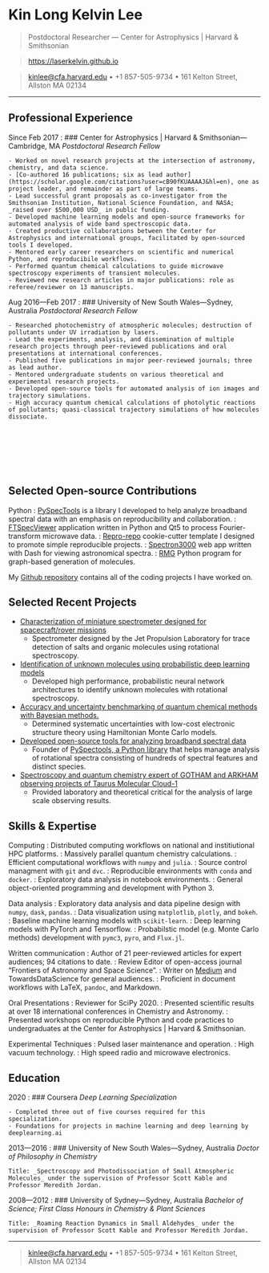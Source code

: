 Kin Long Kelvin Lee
=========================

> Postdoctoral Researcher &#8212; Center for Astrophysics | Harvard & Smithsonian

> https://laserkelvin.github.io

> <kinlee@cfa.harvard.edu> • +1 857-505-9734 • 161 Kelton Street, Allston MA 02134

----

Professional Experience
--------------------

Since Feb 2017
:   ### Center for Astrophysics | Harvard & Smithsonian&#8212;Cambridge, MA
    _Postdoctoral Research Fellow_

    - Worked on novel research projects at the intersection of astronomy, chemistry, and data science.
    - [Co-authored 16 publications; six as lead author](https://scholar.google.com/citations?user=cB90fKUAAAAJ&hl=en), one as project leader, and remainder as part of large teams.
    - Lead successful grant proposals as co-investigator from the Smithsonian Institution, National Science Foundation, and NASA; _raised over $500,000 USD_ in public funding.
    - Developed machine learning models and open-source frameworks for automated analysis of wide band spectroscopic data.
    - Created productive collaborations between the Center for Astrophysics and international groups, facilitated by open-sourced tools I developed.
    - Mentored early career researchers on scientific and numerical Python, and reproducibile workflows.
    - Performed quantum chemical calculations to guide microwave spectroscopy experiments of transient molecules.
    - Reviewed new research articles in major publications: role as referee/reviewer on 13 manuscripts.

Aug 2016&#8212;Feb 2017
:   ### University of New South Wales&#8212;Sydney, Australia
    _Postdoctoral Research Fellow_

    - Researched photochemistry of atmospheric molecules; destruction of pollutants under UV irradiation by lasers.
    - Lead the experiments, analysis, and dissemination of multiple research projects through peer-reviewed publications and oral presentations at international conferences.
    - Published five publications in major peer-reviewed journals; three as lead author.
    - Mentored undergraduate students on various theoretical and experimental research projects.
    - Developed open-source tools for automated analysis of ion images and trajectory simulations.
    - High accuracy quantum chemical calculations of photolytic reactions of pollutants; quasi-classical trajectory simulations of how molecules dissociate.

<br>
<br>
<br>
<br>
<br>

Selected Open-source Contributions
-------------------------

Python
:   [PySpecTools](https://laserkelvin.github.io/PySpecTools/) is a library I
    developed to help analyze broadband spectral data with an emphasis on
    reproducibility and collaboration.
:   [FTSpecViewer](https://github.com/laserkelvin/FTSpecViewer) application written in Python and Qt5 to process Fourier-transform microwave data.
:   [Repro-repo](https://github.com/laserkelvin/repro-repo) cookie-cutter template I designed to promote simple reproducible projects.
:   [Spectron3000](https://github.com/laserkelvin/Spectron3000) web app written with Dash for viewing astronomical spectra.
:   [RMG](https://github.com/laserkelvin/rmg) Python program for graph-based generation of molecules.

My [Github repository](https://github.com/laserkelvin) contains all of the coding projects I have worked on.

Selected Recent Projects
------------------------

- [Characterization of miniature spectrometer designed for spacecraft/rover missions](https://pubs.acs.org/doi/abs/10.1021/acs.jpca.9b10548)
  - Spectrometer designed by the Jet Propulsion Laboratory for trace detection of salts and organic molecules using rotational spectroscopy.
- [Identification of unknown molecules using probabilistic deep learning models](https://github.com/laserkelvin/rotconml)
  - Developed high performance, probabilistic neural network architectures to identify unknown molecules with rotational spectroscopy.
- [Accuracy and uncertainty benchmarking of quantum chemical methods with Bayesian methods.](https://pubs.acs.org/doi/10.1021/acs.jpca.9b09982)
  - Determined systematic uncertainties with low-cost electronic structure theory using Hamiltonian Monte Carlo models.
- [Developed open-source tools for analyzing broadband spectral data](https://pubs.acs.org/doi/abs/10.1021/acs.jpclett.9b00586)
  - Founder of [PySpectools, a Python library](https://laserkelvin.github.io/PySpecTools/) that helps manage analysis of rotational spectra consisting of hundreds of spectral features and distinct species.
- [Spectroscopy and quantum chemistry expert of GOTHAM and ARKHAM observing projects of Taurus Molecular Cloud-1](https://gotham.astrochem.net)
  - Provided laboratory and theoretical critical for the analysis of large scale observing results.

Skills & Expertise
------------------
Computing
:   Distributed computing workflows on national and institiutional HPC platforms.
:   Massively parallel quantum chemistry calculations.
:   Efficient computational workflows with `numpy` and `julia`.
:   Source control managment with `git` and `dvc`.
:   Reproducible environments with `conda` and `docker`.
:   Exploratory data analysis in notebook environments.
:   General object-oriented programming and development with Python 3.

Data analysis
:   Exploratory data analysis and data pipeline design with `numpy`, `dask`, `pandas`.
:   Data visualization using `matplotlib`, `plotly`, and `bokeh`.
:   Baseline machine learning models with `scikit-learn`.
:   Deep learning models with PyTorch and Tensorflow.
:   Probabilstic model (e.g. Monte Carlo methods) development with `pymc3`, `pyro`, and `Flux.jl`.

Written communication
:   Author of 21 peer-reviewed articles for expert audiences; 94 citations to date.
:   Review Editor of open-access journal “Frontiers of Astronomy and Space Science”.
:   Writer on [Medium](https://medium.com/@kin.long.kelvin.lee) and TowardsDataScience for general audiences.
:   Proficient in document workflows with LaTeX, `pandoc`, and Markdown.

Oral Presentations
:   Reviewer for SciPy 2020.
:   Presented scientific results at over 18 international conferences in Chemistry and Astronomy.
:   Presented workshops on reproducible Python and code practices to undergraduates at the Center for Astrophysics | Harvard & Smithsonian.

Experimental Techniques
:   Pulsed laser maintenance and operation.
:   High vacuum technology.
:   High speed radio and microwave electronics.

Education
---------

2020
:   ### Coursera
    _Deep Learning Specialization_

    - Completed three out of five courses required for this specialization.
    - Foundations for projects in machine learning and deep learning by deeplearning.ai

2013&#8212;2016
:   ### University of New South Wales&#8212;Sydney, Australia
    _Doctor of Philosophy in Chemistry_

    Title: _Spectroscopy and Photodissociation of Small Atmospheric Molecules_ under the supervision of Professor Scott Kable and Professor Meredith Jordan.


2008&#8212;2012
:   ### University of Sydney&#8212;Sydney, Australia
    _Bachelor of Science; First Class Honours in Chemistry & Plant Sciences_

    Title: _Roaming Reaction Dynamics in Small Aldehydes_ under the supervision of Professor Scott Kable and Professor Meredith Jordan.

----

> <kinlee@cfa.harvard.edu> • +1 857-505-9734 • 161 Kelton Street, Allston MA 02134
